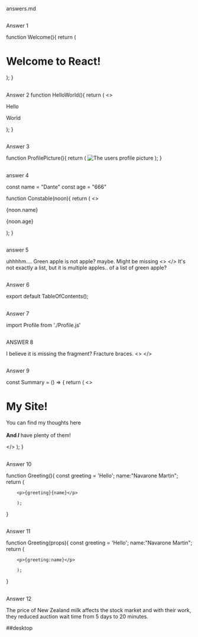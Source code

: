 answers.md

##

Answer 1

function Welcome(){
return (
<h1>Welcome to React!</h1>
);
}

##

Answer 2
function HelloWorld(){
return (
<>
<p>Hello</p>
<p>World</p>
</>
);
}

## 

Answer 3

function ProfilePicture(){
return (
    <img src='../assets/images/profile-picture.jpg' alt="The users profile picture" />
);
}

##

answer 4

const name = "Dante"
const age = "666"

function Constable(noon){
    return (
<>
<p>{noon.name}</p>
<p>{noon.age}</p>
</>
    );
}

##

answer 5

uhhhhm.... Green apple is not apple? maybe. Might be missing <> </> It's not exactly a list, but it is multiple apples.. of a list of green apple?

##

Answer 6

export default TableOfContents();

##

Answer 7

import Profile from './Profile.js'

##

ANSWER 8

I believe it is missing the fragment? Fracture braces. <> </>

##

Answer 9

const Summary = () => {
  return (
    <>
    <div className="title">
      <h1>My Site!</h1>
    </div>
    <p className="description">
      You can find my thoughts here
      <br><br>
      <b>And <i>I</b></i> have plenty of them!
    </p>
    </>
  );
}

## 

Answer 10

function Greeting(){
    const greeting = 'Hello';
    name:"Navarone Martin";
    return (
        
        <p>{greeting}{name}</p>

        );
}

## 

Answer 11

function Greeting(props){
    const greeting = 'Hello';
    name:"Navarone Martin";
    return (
        
        <p>{greeting:name}</p>

        );
}

##

Answer 12

The price of New Zealand milk affects the stock market and with their work, they reduced auction wait time from 5 days to 20 minutes.

##desktop